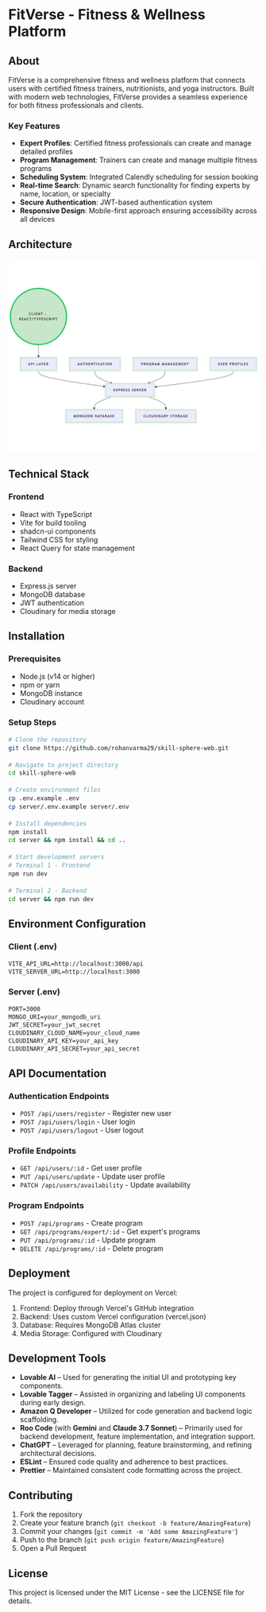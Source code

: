 # FitVerse - Fitness & Wellness Platform

## About

FitVerse is a comprehensive fitness and wellness platform that connects users with certified fitness trainers, nutritionists, and yoga instructors. Built with modern web technologies, FitVerse provides a seamless experience for both fitness professionals and clients.

### Key Features

- **Expert Profiles**: Certified fitness professionals can create and manage detailed profiles
- **Program Management**: Trainers can create and manage multiple fitness programs
- **Scheduling System**: Integrated Calendly scheduling for session booking
- **Real-time Search**: Dynamic search functionality for finding experts by name, location, or specialty
- **Secure Authentication**: JWT-based authentication system
- **Responsive Design**: Mobile-first approach ensuring accessibility across all devices

## Architecture

![Diagram](/public/architecture.jpeg)

## Technical Stack

### Frontend

- React with TypeScript
- Vite for build tooling
- shadcn-ui components
- Tailwind CSS for styling
- React Query for state management

### Backend

- Express.js server
- MongoDB database
- JWT authentication
- Cloudinary for media storage

## Installation

### Prerequisites

- Node.js (v14 or higher)
- npm or yarn
- MongoDB instance
- Cloudinary account

### Setup Steps

```sh
# Clone the repository
git clone https://github.com/rohanvarma29/skill-sphere-web.git

# Navigate to project directory
cd skill-sphere-web

# Create environment files
cp .env.example .env
cp server/.env.example server/.env

# Install dependencies
npm install
cd server && npm install && cd ..

# Start development servers
# Terminal 1 - Frontend
npm run dev

# Terminal 2 - Backend
cd server && npm run dev
```

## Environment Configuration

### Client (.env)

```env
VITE_API_URL=http://localhost:3000/api
VITE_SERVER_URL=http://localhost:3000
```

### Server (.env)

```env
PORT=3000
MONGO_URI=your_mongodb_uri
JWT_SECRET=your_jwt_secret
CLOUDINARY_CLOUD_NAME=your_cloud_name
CLOUDINARY_API_KEY=your_api_key
CLOUDINARY_API_SECRET=your_api_secret
```

## API Documentation

### Authentication Endpoints

- `POST /api/users/register` - Register new user
- `POST /api/users/login` - User login
- `POST /api/users/logout` - User logout

### Profile Endpoints

- `GET /api/users/:id` - Get user profile
- `PUT /api/users/update` - Update user profile
- `PATCH /api/users/availability` - Update availability

### Program Endpoints

- `POST /api/programs` - Create program
- `GET /api/programs/expert/:id` - Get expert's programs
- `PUT /api/programs/:id` - Update program
- `DELETE /api/programs/:id` - Delete program

## Deployment

The project is configured for deployment on Vercel:

1. Frontend: Deploy through Vercel's GitHub integration
2. Backend: Uses custom Vercel configuration (vercel.json)
3. Database: Requires MongoDB Atlas cluster
4. Media Storage: Configured with Cloudinary

## Development Tools

- **Lovable AI** – Used for generating the initial UI and prototyping key components.
- **Lovable Tagger** – Assisted in organizing and labeling UI components during early design.
- **Amazon Q Developer** – Utilized for code generation and backend logic scaffolding.
- **Roo Code** (with **Gemini** and **Claude 3.7 Sonnet**) – Primarily used for backend development, feature implementation, and integration support.
- **ChatGPT** – Leveraged for planning, feature brainstorming, and refining architectural decisions.
- **ESLint** – Ensured code quality and adherence to best practices.
- **Prettier** – Maintained consistent code formatting across the project.

## Contributing

1. Fork the repository
2. Create your feature branch (`git checkout -b feature/AmazingFeature`)
3. Commit your changes (`git commit -m 'Add some AmazingFeature'`)
4. Push to the branch (`git push origin feature/AmazingFeature`)
5. Open a Pull Request

## License

This project is licensed under the MIT License - see the LICENSE file for details.
